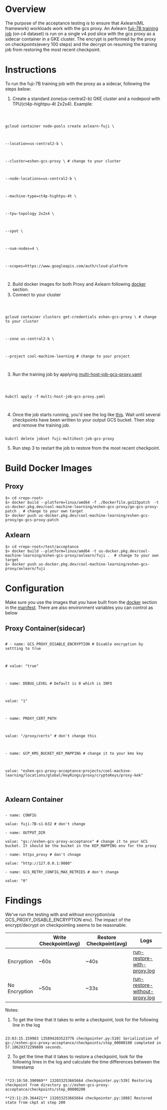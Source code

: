 
  

  

# Overview

  

The purpose of the acceptance testing is to ensure that Axlearn(ML framework) workloads work with the gcs proxy. An Axlearn [fuji-7B training job](https://github.com/apple/axlearn/blob/main/axlearn/experiments/text/gpt/fuji.py) (on c4 dataset) is run on a single v4 pod slice with the gcs proxy as a sidecar container in a GKE cluster. The encrypt is performed by the proxy on checkpoints(every 100 steps) and the decrypt on resuming the training job from restoring the most recent checkpoint.

  

  

# Instructions

  

To run the fuji-7B training job with the proxy as a sidecar,   following the steps below:

  

  

1. Create a standard zone(us-central2-b) GKE cluster and a nodepool with TPU(ct4p-hightpu-4t 2x2x4). Example:

  

```

  

gcloud container node-pools create axlearn-fuji \

  

--location=us-central2-b \

  

--cluster=eshen-gcs-proxy \ # change to your cluster

  

--node-locations=us-central2-b \

  

--machine-type=ct4p-hightpu-4t \

  

--tpu-topology 2x2x4 \

  

--spot \

  

--num-nodes=4 \

  

--scopes=https://www.googleapis.com/auth/cloud-platform

  

```

  

2. Build docker images for both Proxy and Axlearn following [docker](#build-docker-images) section. 
3. Connect to your cluster

  

```

  

gcloud container clusters get-credentials eshen-gcs-proxy \ # change to your cluster

  

--zone us-central2-b \

  

--project cool-machine-learning # change to your project

  

```

  

  

3. Run the training job by applying [multi-host-job-gcs-proxy.yaml](./multi-host-job-gcs-proxy.yaml)

  

```

  

kubctl apply -f multi-host-job-gcs-proxy.yaml

  

```

  

4. Once the job starts running, you'd see the log like [this](./run-restore-with-proxy.log). Wait until several checkpoints have been written to your output GCS bucket. Then stop and remove the training job.

```

kubctl delete jobset fuji-multihost-job-gcs-proxy

```

5. Run step 3 to restart the job to restore from the most recent checkpoint.

  
# Build Docker Images
## Proxy
```
$> cd <repo-root>
$> docker build --platform=linux/amd64 -f ./Dockerfile.go123patch  -t us-docker.pkg.dev/cool-machine-learning/eshen-gcs-proxy/go-gcs-proxy-patch . # change to your own target
$> docker push us-docker.pkg.dev/cool-machine-learning/eshen-gcs-proxy/go-gcs-proxy-patch
```

## Axlearn
```
$> cd <repo-root>/test/acceptance
$> docker build --platform=linux/amd64 -t us-docker.pkg.dev/cool-machine-learning/eshen-gcs-proxy/axlearn/fuji .  # change to your own target
$> docker push us-docker.pkg.dev/cool-machine-learning/eshen-gcs-proxy/axlearn/fuji
```


# Configuration

Make sure you use the images that you have built from the [docker](#build-docker-images) section in the [manifest](./multi-host-job-gcs-proxy.yaml). There are also environment variables you can control as below

  

## Proxy Container(sidecar)

```

# - name: GCS_PROXY_DISABLE_ENCRYPTION # Disable encryption by settting to true

  

# value: "true"

  

- name: DEBUG_LEVEL # Default is 0 which is INFO

  

value: "1"

  

- name: PROXY_CERT_PATH

  

value: "/proxy/certs" # don't change this

  

- name: GCP_KMS_BUCKET_KEY_MAPPING # change it to your kms key

  

value: "eshen-gcs-proxy-acceptance:projects/cool-machine-learning/locations/global/keyRings/proxy/cryptoKeys/proxy-kek"

  

```

## Axlearn Container

```

- name: CONFIG

value: fuji-7B-s1-b32 # don't change

- name: OUTPUT_DIR

value: "gs://eshen-gcs-proxy-acceptance" # change it to your GCS bucket. It should be the bucket in the KEP_MAPPING env for the proxy

- name: https_proxy # don't chnage

value: "http://127.0.0.1:9080"

- name: GCS_RETRY_CONFIG_MAX_RETRIES # don't change

value: "0"

```

  
  
  

# Findings

We've run the testing with and without encryption(via GCS_PROXY_DISABLE_ENCRYPTION env). The impact of the encrypt/decrypt on checkpointing seems to be reasonable.

 
||Write Checkpoint(avg)|Restore Checkpoint(avg)|Logs
|--|--|--|--
|Encryption|~60s|~40s|[run-restore-with-proxy.log](./run-restore-with-proxy.log)
|No Encryption |~50s|~33s|[run-restore-without-proxy.log](./run-restore-without-proxy.log)
 
Notes:

  

1. To get the time that it takes to write a checkpoint, look for the following line in the log

```

23:03:15.159983 135894283523776 checkpointer.py:510] Serialization of gs://eshen-gcs-proxy-acceptance/checkpoints/step_00000100 completed in 57.10629372299809 seconds.

```

2. To get the time that it takes to restore a checkpoint, look for the following lines in the log and calculate the time differences between the timestamp

```

**23:10:50.390969** 132033253665664 checkpointer.py:539] Restoring checkpoint from directory gs://eshen-gcs-proxy-acceptance/checkpoints/step_00000200

**23:11:29.364421** 132033253665664 checkpointer.py:1088] Restored state from ckpt at step 200

```
